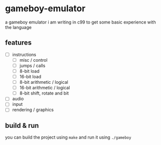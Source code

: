 # gameboy-emulator

a gameboy emulator i am writing in c99 to get some basic experience with the language

## features

- [ ] instructions
  - [ ] misc / control
  - [ ] jumps / calls
  - [ ] 8-bit load
  - [ ] 16-bit load
  - [ ] 8-bit arithmetic / logical
  - [ ] 16-bit arithmetic / logical
  - [ ] 8-bit shift, rotate and bit
- [ ] audio
- [ ] input
- [ ] rendering / graphics

## build & run

you can build the project using `make` and run it using `./gameboy`

